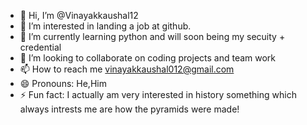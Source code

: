 - 👋 Hi, I’m @Vinayakkaushal12
- 👀 I’m interested in landing a job at github.
- 🌱 I’m currently learning python and will soon being my secuity + credential
- 💞️ I’m looking to collaborate on coding projects and team work
- 📫 How to reach me vinayakkaushal012@gmail.com
- 😄 Pronouns: He,Him
- ⚡ Fun fact: I actually am very interested in history something which always intrests me are how the pyramids were made!

<!---
Vinayakkaushal12/Vinayakkaushal12 is a ✨ special ✨ repository because its `README.md` (this file) appears on your GitHub profile.
You can click the Preview link to take a look at your changes.
--->
